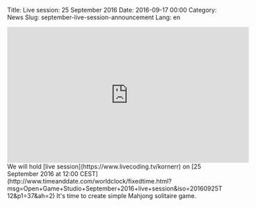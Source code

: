Title: Live session: 25 September 2016
Date: 2016-09-17 00:00
Category: News
Slug: september-live-session-announcement
Lang: en

<iframe width="560" height="315" src="https://www.youtube.com/embed/Y5hOGKcQ8wA" frameborder="0" allowfullscreen></iframe>
We will hold [live session](https://www.livecoding.tv/kornerr) on [25 September 2016 at 12:00 CEST](http://www.timeanddate.com/worldclock/fixedtime.html?msg=Open+Game+Studio+September+2016+live+session&iso=20160925T12&p1=37&ah=2)
It's time to create simple Mahjong solitaire game.
